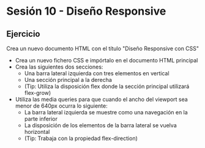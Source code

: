 # Sesión 10 - Diseño Responsive
## Ejercicio
Crea un nuevo documento HTML con el título "Diseño Responsive con CSS"
- Crea un nuevo fichero CSS e impórtalo en el documento HTML principal
- Crea las siguientes dos secciones:
    - Una barra lateral izquierda con tres elementos en vertical
    - Una sección principal a la derecha
    - (Tip: Utiliza la disposición flex donde la sección principal utilizará flex-grow)
- Utiliza las media queries para que cuando el ancho del viewport sea menor de 640px ocurra lo siguiente:
    - La barra lateral izquierda se muestre como una navegación en la parte inferior
    - La disposición de los elementos de la barra lateral se vuelva horizontal
    - (Tip: Trabaja con la propiedad flex-direction)